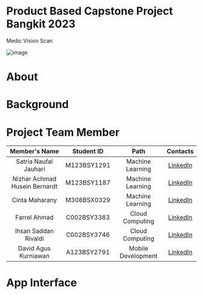 # Product Based Capstone Project Bangkit 2023

Medic Vision Scan

![image](https://github.com/NEAR07/Medic-Vision-Scan/assets/70014607/7b40ae34-0ffe-4254-a938-b325c912462b)

# About

# Background

# Project Team Member

|        Member's Name          |  Student ID |        Path        |                                    Contacts                              |
| :---------------------------: | :---------: | :----------------: | :----------------------------------------------------------------------: |
|     Satria Naufal Jauhari     | M123BSY1291 |  Machine Learning  | [LinkedIn](https://www.linkedin.com/in/satria-naufal-jauhari-a9526427a/) |
| Nizhar Achmad Husein Bernardt | M123BSY1187 |  Machine Learning  | [LinkedIn](https://www.linkedin.com/in/nizhar-achmad-husein-bernardt/)   |
|         Cinta Maharany        | M308BSX0329 |  Machine Learning  | [LinkedIn](https://www.linkedin.com/in/cintamhy/)                        |
|          Farrel Ahmad         | C002BSY3383 |  Cloud Computing   | [LinkedIn](https://www.linkedin.com/in/frla/)                            |
|     Ihsan Saddan Rivaldi      | C002BSY3746 |  Cloud Computing   | [LinkedIn](https://www.linkedin.com/in/saddanr/)                         |
|     David Agus Kurniawan      | A123BSY2791 | Mobile Development | [LinkedIn](https://www.linkedin.com/in/david-agus-kurniawan-ab7a37206/)  |

# App Interface


